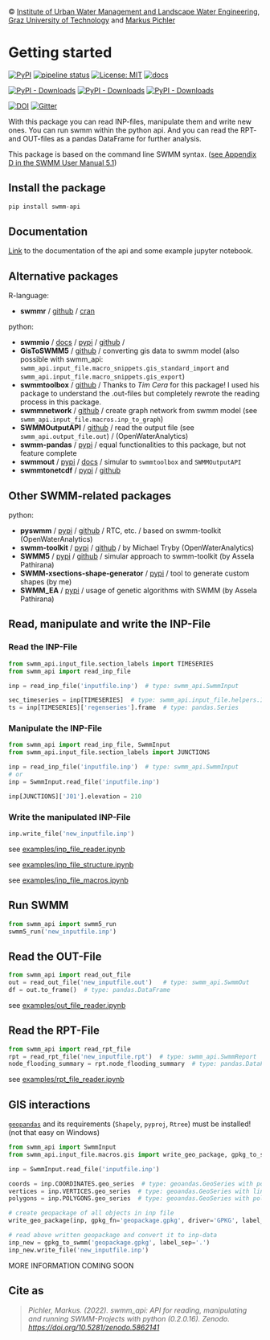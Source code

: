 © [Institute of Urban Water Management and Landscape Water Engineering](https://www.sww.tugraz.at), [Graz University of Technology](https://www.tugraz.at/home/) and [Markus Pichler](mailto:markus.pichler@tugraz.at)

# Getting started

[![PyPI](https://img.shields.io/pypi/v/swmm-api.svg)](https://pypi.python.org/pypi/swmm-api)
[![pipeline status](https://gitlab.com/markuspichler/swmm_api/badges/master/pipeline.svg)](https://gitlab.com/markuspichler/swmm_api/-/commits/master)
[![License: MIT](https://img.shields.io/badge/License-MIT-yellow.svg)](https://opensource.org/licenses/MIT)
[![docs](https://img.shields.io/static/v1.svg?label=sphinx&message=documentation&color=blue)](https://markuspichler.gitlab.io/swmm_api)

[![PyPI - Downloads](https://img.shields.io/pypi/dd/swmm-api)](https://pypi.python.org/pypi/swmm-api)
[![PyPI - Downloads](https://img.shields.io/pypi/dw/swmm-api)](https://pypi.python.org/pypi/swmm-api)
[![PyPI - Downloads](https://img.shields.io/pypi/dm/swmm-api)](https://pypi.python.org/pypi/swmm-api)

[![DOI](https://zenodo.org/badge/DOI/10.5281/zenodo.5862141.svg)](https://doi.org/10.5281/zenodo.5862141)
[![Gitter](https://badges.gitter.im/MarkusPic/swmm-api.svg)](https://gitter.im/MarkusPic/swmm-api?utm_source=badge&utm_medium=badge&utm_campaign=pr-badge)


With this package you can read INP-files, manipulate them and write new ones.
You can run swmm within the python api.
And you can read the RPT- and OUT-files as a pandas DataFrame for further analysis.

This package is based on the command line SWMM syntax. ([see Appendix D in the SWMM User Manual 5.1](https://www.epa.gov/water-research/storm-water-management-model-swmm-version-51-users-manual))

## Install the package
```bash
pip install swmm-api
```

## Documentation
[Link](https://markuspichler.gitlab.io/swmm_api) to the documentation of the api and some example jupyter notebook.

## Alternative packages

R-language:
- **swmmr** / [github](https://github.com/dleutnant/swmmr) / [cran](https://cran.r-project.org/web/packages/swmmr/index.html)

python: 
- **swmmio** / [docs](https://swmmio.readthedocs.io/en/latest/) / [pypi](https://pypi.org/project/swmmio/) / [github](https://github.com/aerispaha/swmmio) / 
- **GisToSWMM5** / [github](https://github.com/AaltoUrbanWater/GisToSWMM5) / converting gis data to swmm model (also possible with swmm_api: `swmm_api.input_file.macro_snippets.gis_standard_import` and `swmm_api.input_file.macro_snippets.gis_export`)
- **swmmtoolbox** / [github](https://github.com/timcera/swmmtoolbox) / Thanks to _Tim Cera_ for this package! I used his package to understand the .out-files but completely rewrote the reading process in this package.
- **swmmnetwork** / [github](https://github.com/austinorr/swmmnetwork) / create graph network from swmm model (see `swmm_api.input_file.macros.inp_to_graph`)
- **SWMMOutputAPI** / [github](https://github.com/bemcdonnell/SWMMOutputAPI) / read the output file (see `swmm_api.output_file.out`) / (OpenWaterAnalytics)
- **swmm-pandas** / [pypi](https://pypi.org/project/swmm-pandas/) / equal functionalities to this package, but not feature complete
- **swmmout** / [pypi](https://pypi.org/project/swmmout/) / [docs](https://swmmout.readthedocs.io/en/latest/) / simular to `swmmtoolbox` and `SWMMOutputAPI`
- **swmmtonetcdf** / [pypi](https://pypi.org/project/swmmtonetcdf/) / [github](https://github.com/cbuahin/swmmtonetcdf) 

## Other SWMM-related packages

python:
- **pyswmm** / [pypi](https://pypi.org/project/pyswmm/) / [github](https://github.com/OpenWaterAnalytics/pyswmm) / RTC, etc. / based on swmm-toolkit (OpenWaterAnalytics)
- **swmm-toolkit** / [pypi](https://pypi.org/project/swmm-toolkit/) / [github](https://github.com/OpenWaterAnalytics/swmm-python) / by Michael Tryby (OpenWaterAnalytics)
- **SWMM5** / [pypi](https://pypi.org/project/SWMM5/) / [github](https://github.com/asselapathirana/swmm5-python) / simular approach to swmm-toolkit (by Assela Pathirana)
- **SWMM-xsections-shape-generator** / [pypi](https://pypi.org/project/SWMM-xsections-shape-generator/) / tool to generate custom shapes (by me)
- **SWMM_EA** / [pypi](https://pypi.org/project/SWMM5_EA/) / usage of genetic algorithms with SWMM (by Assela Pathirana)

## Read, manipulate and write the INP-File

### Read the INP-File

```python
from swmm_api.input_file.section_labels import TIMESERIES
from swmm_api import read_inp_file

inp = read_inp_file('inputfile.inp')  # type: swmm_api.SwmmInput

sec_timeseries = inp[TIMESERIES]  # type: swmm_api.input_file.helpers.InpSection
ts = inp[TIMESERIES]['regenseries'].frame  # type: pandas.Series
```

### Manipulate the INP-File

```python
from swmm_api import read_inp_file, SwmmInput
from swmm_api.input_file.section_labels import JUNCTIONS

inp = read_inp_file('inputfile.inp')  # type: swmm_api.SwmmInput
# or 
inp = SwmmInput.read_file('inputfile.inp')

inp[JUNCTIONS]['J01'].elevation = 210
```

### Write the manipulated INP-File
```python
inp.write_file('new_inputfile.inp')
```

see [examples/inp_file_reader.ipynb](https://gitlab.com/markuspichler/swmm_api/-/blob/master/examples/inp_file_reader.ipynb)

see [examples/inp_file_structure.ipynb](https://gitlab.com/markuspichler/swmm_api/-/blob/master/examples/inp_file_structure.ipynb)

see [examples/inp_file_macros.ipynb](https://gitlab.com/markuspichler/swmm_api/-/blob/master/examples/inp_file_macros.ipynb)




## Run SWMM
```python
from swmm_api import swmm5_run
swmm5_run('new_inputfile.inp')
```

## Read the OUT-File
```python
from swmm_api import read_out_file
out = read_out_file('new_inputfile.out')   # type: swmm_api.SwmmOut
df = out.to_frame()  # type: pandas.DataFrame
```
see [examples/out_file_reader.ipynb](https://gitlab.com/markuspichler/swmm_api/-/blob/master/examples/out_file_reader.ipynb)


## Read the RPT-File
```python
from swmm_api import read_rpt_file
rpt = read_rpt_file('new_inputfile.rpt')  # type: swmm_api.SwmmReport
node_flooding_summary = rpt.node_flooding_summary  # type: pandas.DataFrame
```
see [examples/rpt_file_reader.ipynb](https://gitlab.com/markuspichler/swmm_api/-/blob/master/examples/rpt_file_reader.ipynb)

## GIS interactions

[`geopandas`](https://geopandas.org/) and its requirements (`Shapely`, `pyproj`, `Rtree`) must be installed! (not that easy on Windows)

```python
from swmm_api import SwmmInput
from swmm_api.input_file.macros.gis import write_geo_package, gpkg_to_swmm

inp = SwmmInput.read_file('inputfile.inp')

coords = inp.COORDINATES.geo_series  # type: geoandas.GeoSeries with points for all nodes
vertices = inp.VERTICES.geo_series  # type: geoandas.GeoSeries with lines for all links
polygons = inp.POLYGONS.geo_series  # type: geoandas.GeoSeries with polygons for all subcatchments

# create geopackage of all objects in inp file
write_geo_package(inp, gpkg_fn='geopackage.gpkg', driver='GPKG', label_sep='.', crs="EPSG:32633")

# read above written geopackage and convert it to inp-data
inp_new = gpkg_to_swmm('geopackage.gpkg', label_sep='.')
inp_new.write_file('new_inputfile.inp')
```

MORE INFORMATION COMING SOON

## Cite as

> *Pichler, Markus. (2022). swmm_api: API for reading, manipulating and running SWMM-Projects with python (0.2.0.16). Zenodo. https://doi.org/10.5281/zenodo.5862141*